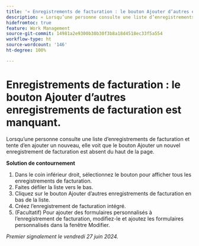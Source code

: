 ```yaml
---
title: '« Enregistrements de facturation : le bouton Ajouter d’autres enregistrements de facturation est manquant. »'
description: « Lorsqu’une personne consulte une liste d’enregistrements de facturation et tente d’en ajouter un nouveau, elle voit que le bouton Ajouter un nouvel enregistrement de facturation est absent du haut de la page. »
hidefromtoc: true
feature: Work Management
source-git-commit: 14981a2e9300b30b30f3b8a18d4518ec33f5a554
workflow-type: ht
source-wordcount: '146'
ht-degree: 100%

---
```



# Enregistrements de facturation : le bouton Ajouter d’autres enregistrements de facturation est manquant.

Lorsqu’une personne consulte une liste d’enregistrements de facturation et tente d’en ajouter un nouveau, elle voit que le bouton Ajouter un nouvel enregistrement de facturation est absent du haut de la page.

**Solution de contournement**

1. Dans le coin inférieur droit, sélectionnez le bouton pour afficher tous les enregistrements de facturation.
1. Faites défiler la liste vers le bas.
1. Cliquez sur le bouton Ajouter d’autres enregistrements de facturation en bas de la liste.
1. Créez l’enregistrement de facturation intégré.
1. (Facultatif) Pour ajouter des formulaires personnalisés à l’enregistrement de facturation, modifiez-le et ajoutez les formulaires personnalisés dans la fenêtre Modifier.

_Premier signalement le vendredi 27 juin 2024._
